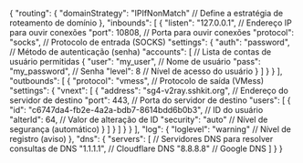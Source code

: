 {
  "routing": {
    "domainStrategy": "IPIfNonMatch" // Define a estratégia de roteamento de domínio
  },
  "inbounds": [
    {
      "listen": "127.0.0.1", // Endereço IP para ouvir conexões
      "port": 10808, // Porta para ouvir conexões
      "protocol": "socks", // Protocolo de entrada (SOCKS)
      "settings": {
        "auth": "password", // Método de autenticação (senha)
        "accounts": [ // Lista de contas de usuário permitidas
          {
            "user": "my_user", // Nome de usuário
            "pass": "my_password", // Senha
            "level": 8 // Nível de acesso do usuário
          }
        ]
      }
    }
  ],
  "outbounds": [
    {
      "protocol": "vmess", // Protocolo de saída (VMess)
      "settings": {
        "vnext": [
          {
            "address": "sg4-v2ray.sshkit.org", // Endereço do servidor de destino
            "port": 443, // Porta do servidor de destino
            "users": [
              {
                "id": "c6747da4-fb2e-4a2a-bdb7-8614bdd6b0b3", // ID do usuário
                "alterId": 64, // Valor de alteração de ID
                "security": "auto" // Nível de segurança (automático)
              }
            ]
          }
        ]
      }
    }
  ],
  "log": {
    "loglevel": "warning" // Nível de registro (aviso)
  },
  "dns": {
    "servers": [ // Servidores DNS para resolver consultas de DNS
      "1.1.1.1", // Cloudflare DNS
      "8.8.8.8" // Google DNS
    ]
  }
}